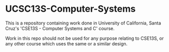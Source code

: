 # UCSC13S-Computer-Systems

This is a repository containing work done in University of California, Santa Cruz's 'CSE13S - Computer Systems and C' course.

Work in this repo should not be used for any purpose relating to CSE13S, or any other course which uses the same or a similar design.
